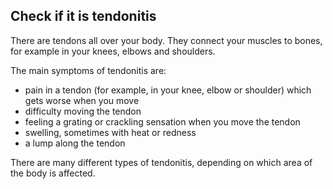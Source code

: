 ## Check if it is tendonitis

There are tendons all over your body. They connect your muscles to bones, for example in your knees, elbows and shoulders.

The main symptoms of tendonitis are:

- pain in a tendon (for example, in your knee, elbow or shoulder) which gets worse when you move
- difficulty moving the tendon
- feeling a grating or crackling sensation when you move the tendon
- swelling, sometimes with heat or redness
- a lump along the tendon

There are many different types of tendonitis, depending on which area of the body is affected.